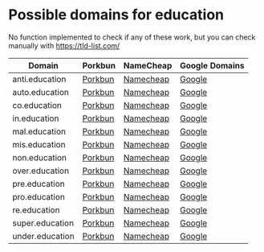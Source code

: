# Possible domains for education

No function implemented to check if any of these work, but you can check manually with https://tld-list.com/

| Domain | Porkbun | NameCheap | Google Domains |
|---|---|---|---|
| anti.education | [Porkbun](https://porkbun.com/checkout/search?prb=e814663da1&tlds=&idnLanguage=&search=search&q=anti.education) | [Namecheap](https://www.namecheap.com/domains/registration/results/?domain=anti.education) | [Google](https://domains.google.com/registrar/search?searchTerm=anti.education) |
| auto.education | [Porkbun](https://porkbun.com/checkout/search?prb=e814663da1&tlds=&idnLanguage=&search=search&q=auto.education) | [Namecheap](https://www.namecheap.com/domains/registration/results/?domain=auto.education) | [Google](https://domains.google.com/registrar/search?searchTerm=auto.education) |
| co.education | [Porkbun](https://porkbun.com/checkout/search?prb=e814663da1&tlds=&idnLanguage=&search=search&q=co.education) | [Namecheap](https://www.namecheap.com/domains/registration/results/?domain=co.education) | [Google](https://domains.google.com/registrar/search?searchTerm=co.education) |
| in.education | [Porkbun](https://porkbun.com/checkout/search?prb=e814663da1&tlds=&idnLanguage=&search=search&q=in.education) | [Namecheap](https://www.namecheap.com/domains/registration/results/?domain=in.education) | [Google](https://domains.google.com/registrar/search?searchTerm=in.education) |
| mal.education | [Porkbun](https://porkbun.com/checkout/search?prb=e814663da1&tlds=&idnLanguage=&search=search&q=mal.education) | [Namecheap](https://www.namecheap.com/domains/registration/results/?domain=mal.education) | [Google](https://domains.google.com/registrar/search?searchTerm=mal.education) |
| mis.education | [Porkbun](https://porkbun.com/checkout/search?prb=e814663da1&tlds=&idnLanguage=&search=search&q=mis.education) | [Namecheap](https://www.namecheap.com/domains/registration/results/?domain=mis.education) | [Google](https://domains.google.com/registrar/search?searchTerm=mis.education) |
| non.education | [Porkbun](https://porkbun.com/checkout/search?prb=e814663da1&tlds=&idnLanguage=&search=search&q=non.education) | [Namecheap](https://www.namecheap.com/domains/registration/results/?domain=non.education) | [Google](https://domains.google.com/registrar/search?searchTerm=non.education) |
| over.education | [Porkbun](https://porkbun.com/checkout/search?prb=e814663da1&tlds=&idnLanguage=&search=search&q=over.education) | [Namecheap](https://www.namecheap.com/domains/registration/results/?domain=over.education) | [Google](https://domains.google.com/registrar/search?searchTerm=over.education) |
| pre.education | [Porkbun](https://porkbun.com/checkout/search?prb=e814663da1&tlds=&idnLanguage=&search=search&q=pre.education) | [Namecheap](https://www.namecheap.com/domains/registration/results/?domain=pre.education) | [Google](https://domains.google.com/registrar/search?searchTerm=pre.education) |
| pro.education | [Porkbun](https://porkbun.com/checkout/search?prb=e814663da1&tlds=&idnLanguage=&search=search&q=pro.education) | [Namecheap](https://www.namecheap.com/domains/registration/results/?domain=pro.education) | [Google](https://domains.google.com/registrar/search?searchTerm=pro.education) |
| re.education | [Porkbun](https://porkbun.com/checkout/search?prb=e814663da1&tlds=&idnLanguage=&search=search&q=re.education) | [Namecheap](https://www.namecheap.com/domains/registration/results/?domain=re.education) | [Google](https://domains.google.com/registrar/search?searchTerm=re.education) |
| super.education | [Porkbun](https://porkbun.com/checkout/search?prb=e814663da1&tlds=&idnLanguage=&search=search&q=super.education) | [Namecheap](https://www.namecheap.com/domains/registration/results/?domain=super.education) | [Google](https://domains.google.com/registrar/search?searchTerm=super.education) |
| under.education | [Porkbun](https://porkbun.com/checkout/search?prb=e814663da1&tlds=&idnLanguage=&search=search&q=under.education) | [Namecheap](https://www.namecheap.com/domains/registration/results/?domain=under.education) | [Google](https://domains.google.com/registrar/search?searchTerm=under.education) |
